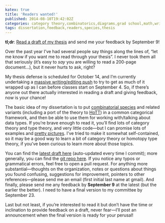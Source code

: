 ```yaml
---
katex: true
title: 'Readers wanted!'
published: 2014-08-10T19:42:02Z
categories: category theory,combinatorics,diagrams,grad school,math,writing
tags: dissertation,feedback,readers,species,thesis
---
```


<p><strong>tl;dr</strong>: <a href="http://www.cis.upenn.edu/%7Ebyorgey/hosted/thesis.pdf">Read a draft of my thesis</a> and send me your feedback by September 9!</p>
<p>Over the past year I’ve had several people say things along the lines of, “let me know if you want me to read through your thesis”. I never took them all that seriously (it’s easy to <em>say</em> you are willing to read a 200-page document…), but it never hurts to ask, right?</p>
<p>My thesis defense is scheduled for October 14, and I’m currently undertaking a <a href="https://byorgey.github.io/blog/posts/2014/08/04/maniac-week.html">massive writing/editing push</a> to try to get as much of it wrapped up as I can before classes start on September 4. So, if there’s anyone out there actually interested in reading a draft and giving feedback, now is your chance!</p>
<p>The basic idea of my dissertation is to put <a href="http://byorgey.wordpress.com/category/species/">combinatorial species</a> and related variants (including a port of the theory to <a href="http://homotopytypetheory.org/">HoTT</a>) in a common categorical framework, and then be able to use them for working with/talking about data types. If you’re brave enough to read it, you’ll find lots of category theory and type theory, and very little code—but I can promise lots of examples and <a href="http://projects.haskell.org/diagrams/">pretty pictures</a>. I’ve tried to make it somewhat self-contained, so it may be a good way to learn a bit of category theory or homotopy type theory, if you’ve been curious to learn more about those topics.</p>
<p>You can find the <a href="http://www.cis.upenn.edu/%7Ebyorgey/hosted/thesis.pdf">latest draft here</a> (auto-updated every time I commit); more generally, you can find the <a href="https://github.com/byorgey/thesis">git repo here</a>. If you notice any typos or grammatical errors, feel free to open a pull request. For anything more substantial—thoughts on the organization, notes or questions about things you found confusing, suggestions for improvement, pointers to other references—please send me an email (first initial last name at gmail). And finally, please send me any feedback by <strong>September 9</strong> at the latest (but the earlier the better). I need to have a final version to my committee by September 23.</p>
<p>Last but not least, if you’re interested to read it but don’t have the time or inclination to provide feedback on a draft, never fear—I’ll post an announcement when the final version is ready for your perusal!</p>
<div class="references">

</div>

